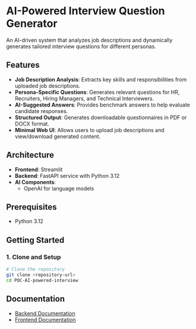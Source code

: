 ﻿# AI-Powered Interview Question Generator

An AI-driven system that analyzes job descriptions and dynamically generates tailored interview questions for different personas.

## Features

- **Job Description Analysis**: Extracts key skills and responsibilities from uploaded job descriptions.
- **Persona-Specific Questions**: Generates relevant questions for HR, Recruiters, Hiring Managers, and Technical Interviewers.
- **AI-Suggested Answers**: Provides benchmark answers to help evaluate candidate responses.
- **Structured Output**: Generates downloadable questionnaires in PDF or DOCX format.
- **Minimal Web UI**: Allows users to upload job descriptions and view/download generated content.

## Architecture

- **Frontend**: Streamlit
- **Backend**: FastAPI service with Python 3.12
- **AI Components**:
  - OpenAI for language models

## Prerequisites

- Python 3.12

## Getting Started

### 1. Clone and Setup

```bash
# Clone the repository
git clone <repository-url>
cd POC-AI-powered-interview


```

## Documentation

- [Backend Documentation](./backend/README.md)
- [Frontend Documentation](./frontend/README.md)
